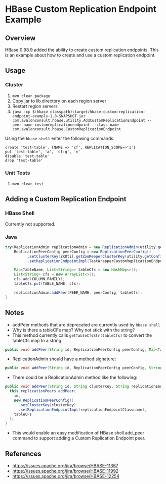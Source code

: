 # HBase Custom Replication Endpoint Example
## Overview
HBase 0.98.9 added the ability to create custom replication endpoints. This is an example about how to create and use a custom replication endpoint.

## Usage
### Cluster
1. `mvn clean package`
2. Copy jar to lib directory on each region server
3. Restart region servers
4. `java -cp $(hbase classpath):target/hbase-custom-replication-endpoint-example-1.0-SNAPSHOT.jar com.avalonconsult.hbase.utility.AddCustomReplicationEndpoint --peer-name customreplicationendpoint --class-name com.avalonconsult.hbase.CustomReplicationEndpoint`

Using the `hbase shell` enter the following commands:
```
create 'test-table', {NAME => 'cf', REPLICATION_SCOPE=>'1'}
put 'test-table', 'a', 'cf:q', 'v'
disable 'test-table'
drop 'test-table'
```

### Unit Tests
1. `mvn clean test`

## Adding a Custom Replication Endpoint
### HBase Shell
Currently not supported.

### Java
```java
try(ReplicationAdmin replicationAdmin = new ReplicationAdmin(utility.getConfiguration())) {
    ReplicationPeerConfig peerConfig = new ReplicationPeerConfig()
          .setClusterKey(ZKUtil.getZooKeeperClusterKey(utility.getConfiguration()))
          .setReplicationEndpointImpl(TestWrapperCustomReplicationEndpoint.class.getName());

    Map<TableName, List<String>> tableCfs = new HashMap<>();
    List<String> cfs = new ArrayList<>();
    cfs.add(COLUMN_FAMILY);
    tableCfs.put(TABLE_NAME, cfs);

    replicationAdmin.addPeer(PEER_NAME, peerConfig, tableCfs);
}
```

## Notes
* addPeer methods that are deprecated are currently used by `hbase shell`
* Why is there a tableCFs map? Why not stick with the string?
* This method currently calls `getTableCfsStr(tableCfs)` to convert the tableCfs map to a string.
```java
public void addPeer(String id, ReplicationPeerConfig peerConfig, Map<TableName, ? extends Collection<String>> tableCfs) throws ReplicationException
```
* ReplicationAdmin should have a method signature:
```java
public void addPeer(String id, ReplicationPeerConfig peerConfig, String tableCFs) throws ReplicationException
```
* There could be a ReplicationAdmin method like the following:
```java
public void addPeer(String id, String clusterKey, String replicationEndpointClassname, String tableCFs) throws ReplicationException {
  this.replicationPeers.addPeer(
    id,
    new ReplicationPeerConfig()
      .setClusterKey(clusterKey)
      .setReplicationEndpointImpl(replicationEndpointClassname),
    tableCFs
  );
}
```
* This would enable an easy modification of HBase shell add_peer command to support adding a Custom Replication Endpoint peer.

## References
* https://issues.apache.org/jira/browse/HBASE-11367
* https://issues.apache.org/jira/browse/HBASE-11992
* https://issues.apache.org/jira/browse/HBASE-12254
